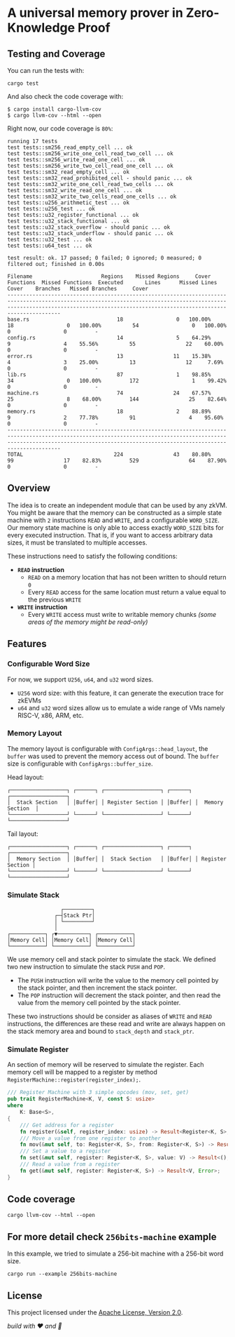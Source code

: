 # A universal memory prover in Zero-Knowledge Proof

## Testing and Coverage

You can run the tests with:

```text
cargo test
```

And also check the code coverage with:

```text
$ cargo install cargo-llvm-cov
$ cargo llvm-cov --html --open
```

Right now, our code coverage is `80%`:

```text
running 17 tests
test tests::sm256_read_empty_cell ... ok
test tests::sm256_write_one_cell_read_two_cell ... ok
test tests::sm256_write_read_one_cell ... ok
test tests::sm256_write_two_cell_read_one_cell ... ok
test tests::sm32_read_empty_cell ... ok
test tests::sm32_read_prohibited_cell - should panic ... ok
test tests::sm32_write_one_cell_read_two_cells ... ok
test tests::sm32_write_read_one_cell ... ok
test tests::sm32_write_two_cells_read_one_cells ... ok
test tests::u256_arithmetic_test ... ok
test tests::u256_test ... ok
test tests::u32_register_functional ... ok
test tests::u32_stack_functional ... ok
test tests::u32_stack_overflow - should panic ... ok
test tests::u32_stack_underflow - should panic ... ok
test tests::u32_test ... ok
test tests::u64_test ... ok

test result: ok. 17 passed; 0 failed; 0 ignored; 0 measured; 0 filtered out; finished in 0.00s

Filename                      Regions    Missed Regions     Cover   Functions  Missed Functions  Executed       Lines      Missed Lines     Cover    Branches   Missed Branches     Cover
-----------------------------------------------------------------------------------------------------------------------------------------------------------------------------------------------------------------------------------
base.rs                            18                 0   100.00%          18                 0   100.00%          54                 0   100.00%           0                 0         -
config.rs                          14                 5    64.29%           9                 4    55.56%          55                22    60.00%           0                 0         -
error.rs                           13                11    15.38%           4                 3    25.00%          13                12     7.69%           0                 0         -
lib.rs                             87                 1    98.85%          34                 0   100.00%         172                 1    99.42%           0                 0         -
machine.rs                         74                24    67.57%          25                 8    68.00%         144                25    82.64%           0                 0         -
memory.rs                          18                 2    88.89%           9                 2    77.78%          91                 4    95.60%           0                 0         -
-----------------------------------------------------------------------------------------------------------------------------------------------------------------------------------------------------------------------------------
TOTAL                             224                43    80.80%          99                17    82.83%         529                64    87.90%           0                 0         -
```

## Overview

The idea is to create an independent module that can be used by any zkVM. You might be aware that the memory can be constructed as a simple state machine with `2` instructions `READ` and `WRITE`, and a configurable `WORD_SIZE`. Our memory state machine is only able to access exactly `WORD_SIZE` bits for every executed instruction. That is, if you want to access arbitrary data sizes, it must be translated to multiple accesses.

These instructions need to satisfy the following conditions:

- **`READ` instruction**
  - `READ` on a memory location that has not been written to should return `0`
  - Every `READ` access for the same location must return a value equal to the previous `WRITE`
- **`WRITE` instruction**
  - Every `WRITE` access must write to writable memory chunks _(some areas of the memory might be read-only)_

## Features

### Configurable Word Size

For now, we support `U256`, `u64`, and `u32` word sizes.

- `U256` word size: with this feature, it can generate the execution trace for zkEVMs
- `u64` and `u32` word sizes allow us to emulate a wide range of VMs namely RISC-V, x86, ARM, etc.

### Memory Layout

The memory layout is configurable with `ConfigArgs::head_layout`, the `buffer` was used to prevent the memory access out of bound. The `buffer` size is configurable with `ConfigArgs::buffer_size`.

Head layout:

```text
┌──────────────────┐ ┌──────┐ ┌──────────────────┐ ┌──────┐ ┌──────────────────┐
│  Stack Section   │ │Buffer│ │ Register Section │ │Buffer│ │  Memory Section  │
└──────────────────┘ └──────┘ └──────────────────┘ └──────┘ └──────────────────┘
```

Tail layout:

```text
┌──────────────────┐ ┌──────┐ ┌──────────────────┐ ┌──────┐ ┌──────────────────┐
│  Memory Section  │ │Buffer│ │  Stack Section   │ │Buffer│ │ Register Section │
└──────────────────┘ └──────┘ └──────────────────┘ └──────┘ └──────────────────┘
```

### Simulate Stack

```text
                 ┌─────────┐
               ┌─┤Stack Ptr│
               │ └─────────┘
               │
┌───────────┐ ┌▼──────────┐ ┌───────────┐
│Memory Cell│ │Memory Cell│ │Memory Cell│
└───────────┘ └───────────┘ └───────────┘
```

We use memory cell and stack pointer to simulate the stack. We defined two new instruction to simulate the stack `PUSH` and `POP`.

- The `PUSH` instruction will write the value to the memory cell pointed by the stack pointer, and then increment the stack pointer.
- The `POP` instruction will decrement the stack pointer, and then read the value from the memory cell pointed by the stack pointer.

These two instructions should be consider as aliases of `WRITE` and `READ` instructions, the differences are these read and write are always happen on the stack memory area and bound to `stack_depth` and `stack_ptr`.

### Simulate Register

An section of memory will be reserved to simulate the register. Each memory cell will be mapped to a register by method `RegisterMachine::register(register_index);`.

```rust
/// Register Machine with 3 simple opcodes (mov, set, get)
pub trait RegisterMachine<K, V, const S: usize>
where
    K: Base<S>,
{
    /// Get address for a register
    fn register(&self, register_index: usize) -> Result<Register<K, S>, Error>;
    /// Move a value from one register to another
    fn mov(&mut self, to: Register<K, S>, from: Register<K, S>) -> Result<(), Error>;
    /// Set a value to a register
    fn set(&mut self, register: Register<K, S>, value: V) -> Result<(), Error>;
    /// Read a value from a register
    fn get(&mut self, register: Register<K, S>) -> Result<V, Error>;
}
```

## Code coverage

```text
cargo llvm-cov --html --open
```

## For more detail check `256bits-machine` example

In this example, we tried to simulate a 256-bit machine with a 256-bit word size.

```text
cargo run --example 256bits-machine
```

## License

This project licensed under the [Apache License, Version 2.0](LICENSE).

_build with ❤️ and 🦀_
